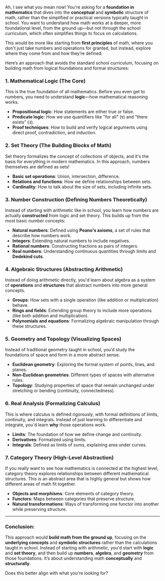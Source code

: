 Ah, I see what you mean now! You're asking for a **foundation in mathematics** that dives into the **conceptual** and **symbolic** structure of math, rather than the simplified or practical versions typically taught in school. You want to understand how math works at a deeper, more foundational level, from the ground up—but not through the school curriculum, which often simplifies things to focus on calculations.

This would be more like starting from **first principles** of math, where you don't just take numbers and operations for granted, but instead, explore where they come from and how they’re defined.

Here’s an approach that avoids the standard school curriculum, focusing on building math from logical foundations and formal structures:

### 1. **Mathematical Logic (The Core)**  
   This is the true foundation of all mathematics. Before you even get to numbers, you need to understand **logic**—how mathematical reasoning works.  
   - **Propositional logic**: How statements are either true or false.
   - **Predicate logic**: How we use quantifiers like "for all" (`∀`) and "there exists" (`∃`).
   - **Proof techniques**: How to build and verify logical arguments using direct proof, contradiction, and induction.

### 2. **Set Theory (The Building Blocks of Math)**  
   Set theory formalizes the concept of collections of objects, and it's the basis for everything in modern mathematics. In this approach, numbers themselves are defined as sets!
   - **Basic set operations**: Union, intersection, difference.
   - **Relations and functions**: How we define relationships between sets.
   - **Cardinality**: How to talk about the size of sets, including infinite sets.

### 3. **Number Construction (Defining Numbers Theoretically)**  
   Instead of starting with arithmetic like in school, you learn how numbers are actually **constructed** from logic and set theory. This builds up from the most basic number concepts:
   - **Natural numbers**: Defined using **Peano's axioms**, a set of rules that describe how numbers work.
   - **Integers**: Extending natural numbers to include negatives.
   - **Rational numbers**: Constructing fractions as pairs of integers.
   - **Real numbers**: Understanding continuous quantities through limits and **Dedekind cuts**.

### 4. **Algebraic Structures (Abstracting Arithmetic)**  
   Instead of doing arithmetic directly, you'd learn about algebra as a system of **operations** and **structures** that abstract numbers into more general concepts.
   - **Groups**: How sets with a single operation (like addition or multiplication) behave.
   - **Rings and fields**: Extending group theory to include more operations (like both addition and multiplication).
   - **Polynomials and equations**: Formalizing algebraic manipulation through these structures.

### 5. **Geometry and Topology (Visualizing Spaces)**  
   Instead of traditional geometry taught in school, you’d study the foundations of space and form in a more abstract sense.
   - **Euclidean geometry**: Exploring the formal system of points, lines, and planes.
   - **Non-Euclidean geometries**: Different types of spaces with alternative rules.
   - **Topology**: Studying properties of space that remain unchanged under stretching or bending (continuity, connectedness).

### 6. **Real Analysis (Formalizing Calculus)**  
   This is where calculus is defined rigorously, with formal definitions of limits, continuity, and integrals. Instead of just learning to differentiate and integrate, you'd learn **why** those operations work.
   - **Limits**: The foundation of how we define change and continuity.
   - **Derivatives**: Formalized using limits.
   - **Integrals**: Defined as limits of sums, explaining area under curves.
   
### 7. **Category Theory (High-Level Abstraction)**  
   If you really want to see how mathematics is connected at the highest level, category theory explores relationships between different mathematical structures. This is an abstract area that is highly general but shows how different areas of math fit together.
   - **Objects and morphisms**: Core elements of category theory.
   - **Functors**: Maps between categories that preserve structure.
   - **Natural transformations**: Ways of transforming one functor into another while preserving structure.

---

### Conclusion:
This approach would **build math from the ground up**, focusing on the **underlying concepts** and **symbolic structures** rather than the calculations taught in school. Instead of starting with arithmetic, you'd start with **logic** and **set theory**, and then build up **numbers**, **algebra**, and **geometry** from those foundations. It’s about understanding math **conceptually** and **structurally**.

Does this better align with what you're looking for?